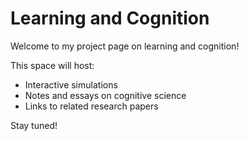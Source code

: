 # Learning and Cognition

Welcome to my project page on learning and cognition!

This space will host:
- Interactive simulations
- Notes and essays on cognitive science
- Links to related research papers

Stay tuned!

